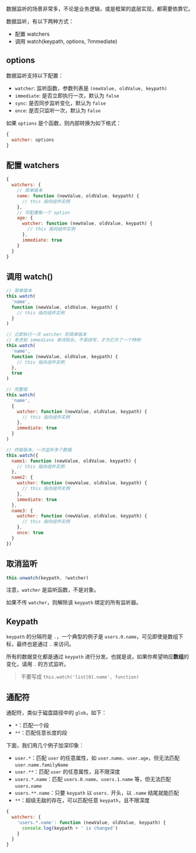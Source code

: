 数据监听的场景非常多，不论是业务逻辑，或是框架的底层实现，都需要依靠它。

数据监听，有以下两种方式：

* 配置 watchers
* 调用 watch(keypath, options, ?immediate)

## options

数据监听支持以下配置：

* `watcher`: 监听函数，参数列表是 `(newValue, oldValue, keypath)`
* `immediate`: 是否立即执行一次，默认为 `false`
* `sync`: 是否同步监听变化，默认为 `false`
* `once`: 是否只监听一次，默认为 `false`

如果 `options` 是个函数，则内部转换为如下格式：

```js
{
  watcher: options
}
```

## 配置 watchers

```js
{
  watchers: {
    // 简单版本
    name: function (newValue, oldValue, keypath) {
      // this 指向组件实例
    },
    // 可配置每一个 option
    age: {
      watcher: function (newValue, oldValue, keypath) {
        // this 指向组件实例
      },
      immediate: true
    }
  }
}
```

## 调用 watch()

```js
// 简单版本
this.watch(
  'name',
  function (newValue, oldValue, keypath) {
    // this 指向组件实例
  }
)

// 立即执行一次 watcher 的简单版本
// 考虑到 immediate 单词较长，不易拼写，才为它开了一个特例
this.watch(
  'name',
  function (newValue, oldValue, keypath) {
    // this 指向组件实例
  },
  true
)

// 完整版
this.watch(
  'name',
  {
    watcher: function (newValue, oldValue, keypath) {
      // this 指向组件实例
    },
    immediate: true
  }
)

// 终极版本，一次监听多个数据
this.watch({
  name1: function (newValue, oldValue, keypath) {
    // this 指向组件实例
  },
  name2: {
    watcher: function (newValue, oldValue, keypath) {
      // this 指向组件实例
    },
    immediate: true
  },
  name3: {
    watcher: function (newValue, oldValue, keypath) {
      // this 指向组件实例
    },
    once: true
  }
})
```

## 取消监听

```js
this.unwatch(keypath, ?watcher)
```

注意，`watcher` 是监听函数，不是对象。

如果不传 `watcher`，则解除该 `keypath` 绑定的所有监听器。

## Keypath

`keypath` 的分隔符是 `.`，一个典型的例子是 `users.0.name`，可见即使是数组下标，最终也是通过 `.` 来访问。

所有的数据变化都是通过 `keypath` 进行分发。也就是说，如果你希望响应**数组**的变化，请用 `.` 的方式监听。

> 不要写成 `this.watch('list[0].name', function)`

## 通配符

通配符，类似于磁盘路径中的 `glob`，如下：

* `*`：匹配一个段
* `**`：匹配任意长度的段

下面，我们用几个例子加深印象：

* `user.*`：匹配 `user` 的任意属性，如 `user.name`、`user.age`，但无法匹配 `user.name.familyName`
* `user.**`：匹配 `user` 的任意属性，且不限深度
* `users.*.name`：匹配 `users.0.name`、`users.1.name` 等，但无法匹配 `users.name`
* `users.**.name`：只要 `keypath` 以 `users.` 开头，以 `.name` 结尾就能匹配
* `**`：超级无敌的存在，可以匹配任意 `keypath`，且不限深度

```js
{
  watchers: {
    'users.*.name': function (newValue, oldValue, keypath) {
      console.log(keypath + ' is changed')
    }
  }
}
```

